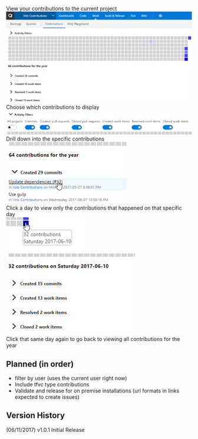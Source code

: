 View your contributions to the current project  
![contribution graph](img/contributionGraph.png)
Choose which contributions to display  
![filter options](img/filters.png)
Drill down into the specific contributions  
![specific contributions](img/timeWindow.png)  
Click a day to view only the contributions that happened on that specific day  
![click day](img/clickDay.png)  
![day window](img/dayWindow.png)  
Click that same day again to go back to viewing all contributions for the year


## Planned (in order)
- filter by user (uses the current user right now)
- Include tfvc type contributions
- Validate and release for on premise installations (url formats in links expected to create issues)

## Version History
(06/11/2017) v1.0.1 Initial Release
